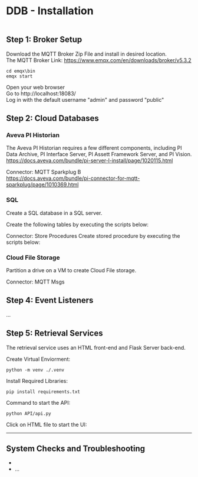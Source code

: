 # DDB - Installation

```{contents}
```

## Step 1: Broker Setup
Download the MQTT Broker Zip File and install in desired location.<br/>
The MQTT Broker Link: <a>https://www.emqx.com/en/downloads/broker/v5.3.2</a><br/>

```
cd emqx\bin
emqx start
```
Open your web browser<br/>
Go to <a>http://localhost:18083/</a> </br>
Log in with the default username "admin" and password "public"

## Step 2: Cloud Databases

### Aveva PI Historian
The Aveva PI Historian requires a few different components, including PI Data Archive, PI Interface Server, PI Assett Framework Server, and PI Vision.</br>
<a>https://docs.aveva.com/bundle/pi-server-l-install/page/1020115.html</a>


Connector: MQTT Sparkplug B</br>
<a>https://docs.aveva.com/bundle/pi-connector-for-mqtt-sparkplug/page/1010369.html</a>
### SQL
Create a SQL database in a SQL server.</br> 

Create the following tables by executing the scripts below:


Connector: Store Procedures
Create stored procedure by executing the scripts below:

### Cloud File Storage
Partition a drive on a VM to create Cloud File storage. 

Connector: MQTT Msgs

## Step 4: Event Listeners
...


## Step 5: Retrieval Services
The retrieval service uses an HTML front-end and Flask Server back-end. </br>

Create Virtual Enviorment:
```
python -m venv ./.venv
```
Install Required Libraries:
```
pip install requirements.txt
```
Command to start the API:</br>
```
python API/api.py
```
Click on HTML file to start the UI:


<hr>

## System Checks and Troubleshooting

* 
* ...
